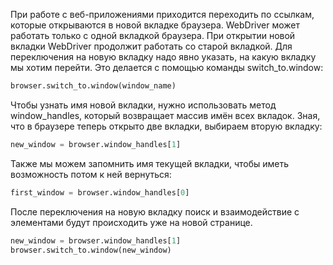 При работе с веб-приложениями приходится переходить по ссылкам, которые открываются в новой вкладке браузера. WebDriver может работать только с одной вкладкой браузера. При открытии новой вкладки WebDriver продолжит работать со старой вкладкой. Для переключения на новую вкладку надо явно указать, на какую вкладку мы хотим перейти. Это делается с помощью команды switch_to.window:
```python
browser.switch_to.window(window_name)
```
Чтобы узнать имя новой вкладки, нужно использовать метод window_handles, который возвращает массив имён всех вкладок. Зная, что в браузере теперь открыто две вкладки, выбираем вторую вкладку:
```python
new_window = browser.window_handles[1]
```
Также мы можем запомнить имя текущей вкладки, чтобы иметь возможность потом к ней вернуться:
```python
first_window = browser.window_handles[0]
```
После переключения на новую вкладку поиск и взаимодействие с элементами будут происходить уже на новой странице.

```python
new_window = browser.window_handles[1]
browser.switch_to.window(new_window)
```
